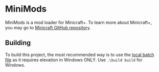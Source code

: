 # MiniMods

MiniMods is a mod loader for Minicraft+. To learn more about Minicraft+, you may go to [Minicraft GitHub repository](https://github.com/MinicraftPlus/minicraft-plus-revived).

## Building

To build this project, the most recommended way is to use the [local batch file](build.bat) as it requires elevation in Windows ONLY. Use `.\build build` for Windows.
